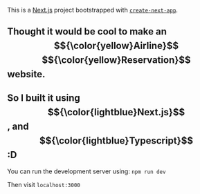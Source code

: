 This is a [Next.js](https://nextjs.org) project bootstrapped with [`create-next-app`](https://nextjs.org/docs/app/api-reference/cli/create-next-app).

## Thought it would be cool to make an $${\color{yellow}Airline}$$ $${\color{yellow}Reservation}$$ website.

## So I built it using $${\color{lightblue}Next.js}$$, and $${\color{lightblue}Typescript}$$ :D

You can run the development server using:
```npm run dev```

Then visit ```localhost:3000```
